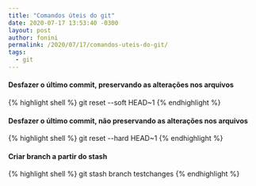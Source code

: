 ```yaml
---
title: "Comandos úteis do git"
date: 2020-07-17 13:53:40 -0300
layout: post
author: fonini
permalink: /2020/07/17/comandos-uteis-do-git/
tags: 
  - git
---
```


#### Desfazer o último commit, preservando as alterações nos arquivos

{% highlight shell %}
git reset --soft HEAD~1
{% endhighlight %}


#### Desfazer o último commit, **não** preservando as alterações nos arquivos

{% highlight shell %}
git reset --hard HEAD~1
{% endhighlight %}


#### Criar branch a partir do stash

{% highlight shell %}
git stash branch testchanges
{% endhighlight %}
